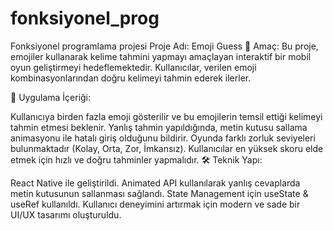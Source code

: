 # fonksiyonel_prog
Fonksiyonel programlama projesi
Proje Adı: Emoji Guess
🎯 Amaç:
Bu proje, emojiler kullanarak kelime tahmini yapmayı amaçlayan interaktif bir mobil oyun geliştirmeyi hedeflemektedir. Kullanıcılar, verilen emoji kombinasyonlarından doğru kelimeyi tahmin ederek ilerler.

📱 Uygulama İçeriği:

Kullanıcıya birden fazla emoji gösterilir ve bu emojilerin temsil ettiği kelimeyi tahmin etmesi beklenir.
Yanlış tahmin yapıldığında, metin kutusu sallama animasyonu ile hatalı giriş olduğunu bildirir.
Oyunda farklı zorluk seviyeleri bulunmaktadır (Kolay, Orta, Zor, İmkansız).
Kullanıcılar en yüksek skoru elde etmek için hızlı ve doğru tahminler yapmalıdır.
🛠️ Teknik Yapı:

React Native ile geliştirildi.
Animated API kullanılarak yanlış cevaplarda metin kutusunun sallanması sağlandı.
State Management için useState & useRef kullanıldı.
Kullanıcı deneyimini artırmak için modern ve sade bir UI/UX tasarımı oluşturuldu.
